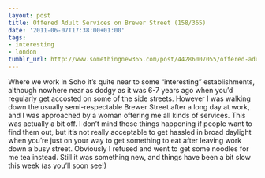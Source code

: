 ```yaml
---
layout: post
title: Offered Adult Services on Brewer Street (158/365)
date: '2011-06-07T17:38:00+01:00'
tags:
- interesting
- london
tumblr_url: http://www.somethingnew365.com/post/44286007055/offered-adult-services-on-brewer-street-15836
---
```

Where we work in Soho it’s quite near to some “interesting” establishments, although nowhere near as dodgy as it was 6-7 years ago when you’d regularly get accosted on some of the side streets. However I was walking down the usually semi-respectable Brewer Street after a long day at work, and I was approached by a woman offering me all kinds of services.
This was actually a bit off. I don’t mind those things happening if people want to find them out, but it’s not really acceptable to get hassled in broad daylight when you’re just on your way to get something to eat after leaving work down a busy street.
Obviously I refused and went to get some noodles for me tea instead.
Still it was something new, and things have been a bit slow this week (as you’ll soon see!)
